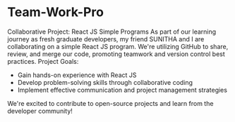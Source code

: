 # Team-Work-Pro
Collaborative Project: React JS Simple Programs  As part of our learning journey as fresh graduate developers, my friend SUNITHA and I are collaborating on a simple React JS program. We're utilizing GitHub to share, review, and merge our code, promoting teamwork and version control best practices.
Project Goals:

- Gain hands-on experience with React JS
- Develop problem-solving skills through collaborative coding
- Implement effective communication and project management strategies

We're excited to contribute to open-source projects and learn from the developer community!
